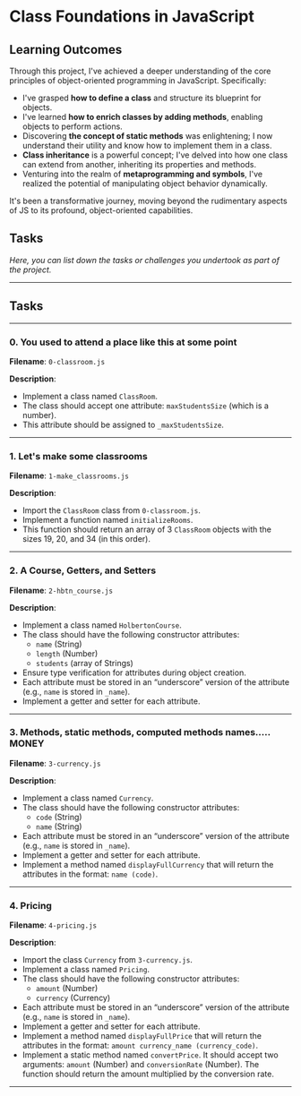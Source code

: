 # Class Foundations in JavaScript

## Learning Outcomes

Through this project, I've achieved a deeper understanding of the core principles of object-oriented programming in JavaScript. Specifically:

- I've grasped **how to define a class** and structure its blueprint for objects.
- I've learned **how to enrich classes by adding methods**, enabling objects to perform actions.
- Discovering **the concept of static methods** was enlightening; I now understand their utility and know how to implement them in a class.
- **Class inheritance** is a powerful concept; I've delved into how one class can extend from another, inheriting its properties and methods.
- Venturing into the realm of **metaprogramming and symbols**, I've realized the potential of manipulating object behavior dynamically.

It's been a transformative journey, moving beyond the rudimentary aspects of JS to its profound, object-oriented capabilities.

## Tasks

*Here, you can list down the tasks or challenges you undertook as part of the project.*

---
## Tasks

---

### 0. You used to attend a place like this at some point
**Filename**: `0-classroom.js`

**Description**:
  - Implement a class named `ClassRoom`.
  - The class should accept one attribute: `maxStudentsSize` (which is a number).
  - This attribute should be assigned to `_maxStudentsSize`.

---

### 1. Let's make some classrooms
**Filename**: `1-make_classrooms.js`

**Description**:
  - Import the `ClassRoom` class from `0-classroom.js`.
  - Implement a function named `initializeRooms`.
  - This function should return an array of 3 `ClassRoom` objects with the sizes 19, 20, and 34 (in this order).

---

### 2. A Course, Getters, and Setters
**Filename**: `2-hbtn_course.js`

**Description**:
  - Implement a class named `HolbertonCourse`.
  - The class should have the following constructor attributes:
    - `name` (String)
    - `length` (Number)
    - `students` (array of Strings)
  - Ensure type verification for attributes during object creation.
  - Each attribute must be stored in an “underscore” version of the attribute (e.g., `name` is stored in `_name`).
  - Implement a getter and setter for each attribute.

---

### 3. Methods, static methods, computed methods names..... MONEY
**Filename**: `3-currency.js`

**Description**:
  - Implement a class named `Currency`.
  - The class should have the following constructor attributes:
    - `code` (String)
    - `name` (String)
  - Each attribute must be stored in an “underscore” version of the attribute (e.g., `name` is stored in `_name`).
  - Implement a getter and setter for each attribute.
  - Implement a method named `displayFullCurrency` that will return the attributes in the format: `name (code)`.

---
### 4. Pricing
**Filename**: `4-pricing.js`

**Description**:
  - Import the class `Currency` from `3-currency.js`.
  - Implement a class named `Pricing`.
  - The class should have the following constructor attributes:
    - `amount` (Number)
    - `currency` (Currency)
  - Each attribute must be stored in an “underscore” version of the attribute (e.g., `name` is stored in `_name`).
  - Implement a getter and setter for each attribute.
  - Implement a method named `displayFullPrice` that will return the attributes in the format: `amount currency_name (currency_code)`.
  - Implement a static method named `convertPrice`. It should accept two arguments: `amount` (Number) and `conversionRate` (Number). The function should return the amount multiplied by the conversion rate.

---

